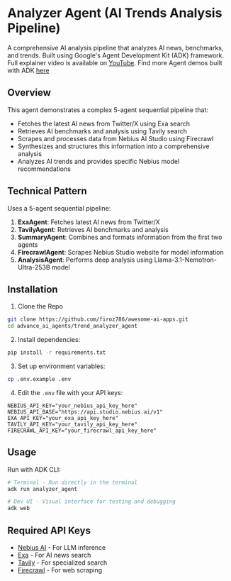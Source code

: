 # Analyzer Agent (AI Trends Analysis Pipeline)

A comprehensive AI analysis pipeline that analyzes AI news, benchmarks, and trends. Built using Google's Agent Development Kit (ADK) framework. Full explainer video is available on [YouTube](https://www.youtube.com/watch?v=FYhKah8FpAg). Find more Agent demos built with ADK [here](https://github.com/Astrodevil/ADK-Agent-Examples)

## Overview

This agent demonstrates a complex 5-agent sequential pipeline that:
- Fetches the latest AI news from Twitter/X using Exa search
- Retrieves AI benchmarks and analysis using Tavily search
- Scrapes and processes data from Nebius AI Studio using Firecrawl
- Synthesizes and structures this information into a comprehensive analysis
- Analyzes AI trends and provides specific Nebius model recommendations

## Technical Pattern

Uses a 5-agent sequential pipeline:
1. **ExaAgent**: Fetches latest AI news from Twitter/X
2. **TavilyAgent**: Retrieves AI benchmarks and analysis
3. **SummaryAgent**: Combines and formats information from the first two agents
4. **FirecrawlAgent**: Scrapes Nebius Studio website for model information
5. **AnalysisAgent**: Performs deep analysis using Llama-3.1-Nemotron-Ultra-253B model

## Installation

1. Clone the Repo
```bash
git clone https://github.com/firoz786/awesome-ai-apps.git
cd advance_ai_agents/trend_analyzer_agent
```

2. Install dependencies:
```bash
pip install -r requirements.txt
```

3. Set up environment variables:
```bash
cp .env.example .env
```

4. Edit the `.env` file with your API keys:
```
NEBIUS_API_KEY="your_nebius_api_key_here"
NEBIUS_API_BASE="https://api.studio.nebius.ai/v1"
EXA_API_KEY="your_exa_api_key_here"
TAVILY_API_KEY="your_tavily_api_key_here"
FIRECRAWL_API_KEY="your_firecrawl_api_key_here"
```

## Usage

Run with ADK CLI:
```bash
# Terminal - Run directly in the terminal
adk run analyzer_agent

# Dev UI - Visual interface for testing and debugging
adk web
```

## Required API Keys

- [Nebius AI](https://dub.sh/AIStudio) - For LLM inference
- [Exa](https://exa.ai/) - For AI news search
- [Tavily](https://tavily.com/) - For specialized search
- [Firecrawl](https://firecrawl.dev/) - For web scraping 
